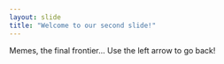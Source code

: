 ```yaml
---
layout: slide
title: "Welcome to our second slide!"
---
```

Memes, the final frontier...
Use the left arrow to go back!
